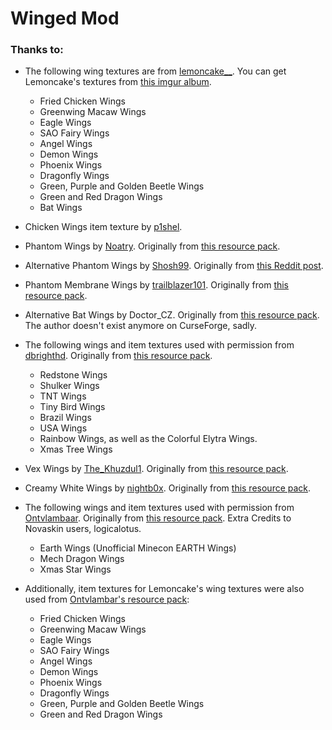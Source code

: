 # Winged Mod

### Thanks to:

- The following wing textures are from [lemoncake__](https://www.reddit.com/user/lemoncake__/).
  You can get Lemoncake's textures from [this imgur album](https://imgur.com/a/sI5cv).
  - Fried Chicken Wings
  - Greenwing Macaw Wings
  - Eagle Wings
  - SAO Fairy Wings
  - Angel Wings
  - Demon Wings
  - Phoenix Wings
  - Dragonfly Wings
  - Green, Purple and Golden Beetle Wings
  - Green and Red Dragon Wings
  - Bat Wings

- Chicken Wings item texture by [p1shel](https://www.curseforge.com/members/p1shel).

- Phantom Wings by [Noatry](https://www.planetminecraft.com/member/noatry/).
  Originally from [this resource pack](https://www.planetminecraft.com/texture-pack/phantom-wings-for-elytra/).

- Alternative Phantom Wings by [Shosh99](https://www.reddit.com/user/Shosh99/).
  Originally from [this Reddit post](https://www.reddit.com/r/Minecraft/comments/8axcds/ive_made_phantom_texture_for_the_elytra/).

- Phantom Membrane Wings by [trailblazer101](https://www.curseforge.com/members/trailblazer101/).
  Originally from [this resource pack](https://www.curseforge.com/minecraft/texture-packs/phantom-elytra).

- Alternative Bat Wings by Doctor_CZ.
  Originally from [this resource pack](https://www.curseforge.com/minecraft/texture-packs/bat-wings-skin-for-elytra).
  The author doesn't exist anymore on CurseForge, sadly.

- The following wings and item textures used with permission from [dbrighthd](https://www.curseforge.com/members/dbrighthd).
  Originally from [this resource pack](https://www.curseforge.com/minecraft/texture-packs/elytras).
   - Redstone Wings
   - Shulker Wings
   - TNT Wings
   - Tiny Bird Wings
   - Brazil Wings
   - USA Wings
   - Rainbow Wings, as well as the Colorful Elytra Wings.
   - Xmas Tree Wings

- Vex Wings by [The_Khuzdul1](https://www.planetminecraft.com/member/the_khuzdul1/).
  Originally from [this resource pack](https://www.planetminecraft.com/texture-pack/vex-elytra-vanilla-add-on/).

- Creamy White Wings by [nightb0x](https://www.planetminecraft.com/member/nightbox/).
  Originally from [this resource pack](https://www.planetminecraft.com/texture-pack/creamy-white-wings/).

- The following wings and item textures used with permission from [Ontvlambaar](https://www.planetminecraft.com/member/ontvlambaar/).
  Originally from [this resource pack](https://www.planetminecraft.com/texture-pack/more-elytras-in-vanilla-minecraft-requires-optifine/).
  Extra Credits to Novaskin users, logicalotus.
   - Earth Wings (Unofficial Minecon EARTH Wings)
   - Mech Dragon Wings
   - Xmas Star Wings

- Additionally, item textures for Lemoncake's wing textures were also used from [Ontvlambar's resource pack](https://www.planetminecraft.com/texture-pack/more-elytras-in-vanilla-minecraft-requires-optifine/):
  - Fried Chicken Wings
  - Greenwing Macaw Wings
  - Eagle Wings
  - SAO Fairy Wings
  - Angel Wings
  - Demon Wings
  - Phoenix Wings
  - Dragonfly Wings
  - Green, Purple and Golden Beetle Wings
  - Green and Red Dragon Wings
